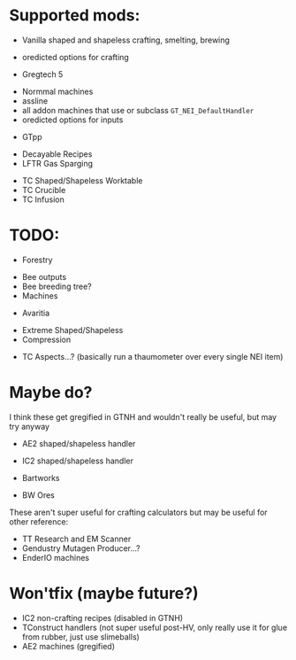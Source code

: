 # Supported mods:

* Vanilla shaped and shapeless crafting, smelting, brewing
 - oredicted options for crafting
* Gregtech 5 
 - Normmal machines
 - assline 
 - all addon machines that use or subclass `GT_NEI_DefaultHandler`
 - oredicted options for inputs

* GTpp
 - Decayable Recipes
 - LFTR Gas Sparging

* TC Shaped/Shapeless Worktable
* TC Crucible
* TC Infusion

# TODO:

* Forestry
 - Bee outputs
 - Bee breeding tree?
 - Machines

* Avaritia
 - Extreme Shaped/Shapeless
 - Compression


* TC Aspects...? (basically run a thaumometer over every single NEI item)

# Maybe do?

I think these get gregified in GTNH and wouldn't really be useful, but may try anyway

* AE2 shaped/shapeless handler
* IC2 shaped/shapeless handler

* Bartworks
 - BW Ores


These aren't super useful for crafting calculators but may be useful for other reference:

* TT Research and EM Scanner
* Gendustry Mutagen Producer...?
* EnderIO machines

# Won'tfix (maybe future?)

* IC2 non-crafting recipes (disabled in GTNH)
* TConstruct handlers (not super useful post-HV, only really use it for glue from rubber, just use slimeballs)
* AE2 machines (gregified)
